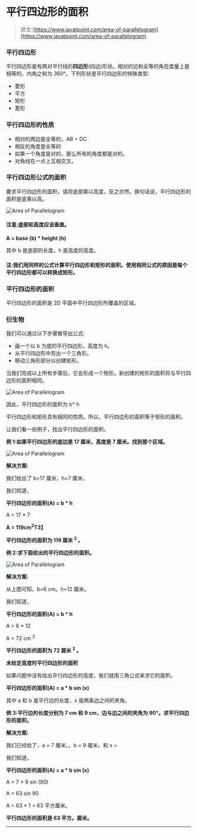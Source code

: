 # 平行四边形的面积

> 原文:[https://www.javatpoint.com/area-of-parallelogram](https://www.javatpoint.com/area-of-parallelogram)

### 平行四边形

平行四边形是有两对平行线的**四边形**(四边)形状。相对的边和全等的角在度量上是相等的。内角之和为 360°。下列形状是平行四边形的特殊类型:

*   菱形
*   平方
*   矩形
*   菱形

### 平行四边形的性质

*   相对的两边是全等的，AB = DC
*   相反的角度是全等的
*   如果一个角度是对的，那么所有的角度都是对的。
*   对角线在一点上互相交叉。

### 平行四边形公式的面积

要求平行四边形的面积，请将底部乘以高度，反之亦然。换句话说，平行四边形的面积是底乘以高。

![Area of Parallelogram](../Images/823b89f15141927a019d20edd572e087.png)

#### 注意:底部和高度应该垂直。

**A = base (b) * height (h)**

其中 b 是底部的长度，h 是高度的高度。

#### 注:我们用同样的公式计算平行四边形和矩形的面积。使用相同公式的原因是每个平行四边形都可以转换成矩形。

### 平行四边形的面积

平行四边形的面积是 2D 平面中平行四边形所覆盖的区域。

### 衍生物

我们可以通过以下步骤推导出公式:

*   画一个以 b 为底的平行四边形，高度为 h。
*   从平行四边形中剪出一个三角形。
*   移动三角形部分以创建矩形。

当我们完成以上所有步骤后，它会形成一个矩形。新创建的矩形的面积将与平行四边形的面积相同。

![Area of Parallelogram](../Images/333f6f1b8ffc8fcf301c1378165a0f39.png)

因此，平行四边形的面积为 b* h

平行四边形和矩形具有相同的性质。所以，平行四边形的面积等于矩形的面积。

让我们看一些例子，找出平行四边形的面积。

**例 1:如果平行四边形的底边是 17 厘米，高度是 7 厘米。找到那个区域。**

![Area of Parallelogram](../Images/e1b14e8d7cc9cc5aca878a01dc39dc3b.png)

**解决方案:**

我们给出了 b=17 厘米，h=7 厘米。

我们知道，

**平行四边形的面积(A) = b * h**

A = 17 * 7

**A = 119cm<sup>2</sup>T3】**

**平行四边形的面积为 119 厘米 <sup>2</sup> 。**

**例 2:求下面给出的平行四边形的面积。**

![Area of Parallelogram](../Images/4f52a2dce392f675088c20cb52bf3f1c.png)

**解决方案:**

从上图可知，b=6 cm。h=12 厘米。

我们知道，

**平行四边形的面积(A) = b * h**

A = 6 * 12

A = 72 cm <sup>2</sup>

**平行四边形的面积为 72 厘米 <sup>2</sup> 。**

**未给定高度时平行四边形的面积**

如果问题中没有给出平行四边形的高度，我们就用三角公式来求它的面积。

**平行四边形的面积(A) = a * b sin (x)**

其中 a 和 b 是平行边的长度，x 是两条边之间的夹角。

**例 3:平行边的长度分别为 7 cm 和 9 cm，边与边之间的夹角为 90°。求平行四边形的面积。**

**解决方案:**

我们已经给了，a = 7 厘米。，b = 9 厘米。和 x =

我们知道，

**平行四边形的面积(A) = a * b sin (x)**

A = 7 * 9 sin (90)

A = 63 sin 90

A = 63 * 1 = 63 平方厘米。

**平行四边形的面积是 63 平方。厘米。**

* * *